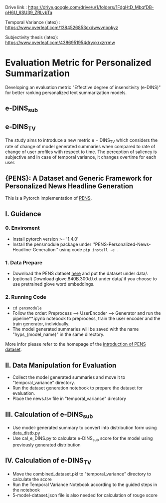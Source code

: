 Drive link : https://drive.google.com/drive/u/1/folders/1FdgHtD_MbqfDB-pH6U_6SU39_ZRLvbTq

Temporal Variance (latex) : https://www.overleaf.com/1384526853cxdwwvnbpkyz

Subjectivity thesis (latex): https://www.overleaf.com/4386951954dryxkrxzrrmw

# Evaluation Metric for Personalized Summarization
Developing an evaluation metric "Effective degree of insensitivity (e-DINS)" for better ranking personalized text summarization models.
## e-DINS<sub>sub</sub>
## e-DINS<sub>TV</sub>
The study aims to introduce a new metric e − DINS<sub>TV</sub> which considers the rate of change of model generated summaries when compared to rate of change of user profiles with respect to time. The perception of saliency is subjective and in case of temporal variance, it changes overtime for each user.
## {PENS}: A Dataset and Generic Framework for Personalized News Headline Generation
This is a Pytorch implementation of [PENS](https://www.microsoft.com/en-us/research/uploads/prod/2021/06/ACL2021_PENS_Camera_Ready_1862_Paper.pdf). 

## I. Guidance

### 0. Enviroment
- Install pytorch version >= '1.4.0'
- Install the pensmodule package under ''PENS-Personalized-News-Headline-Generation'' using code ``` pip install -e . ```

### 1. Data Prepare
- Download the PENS dataset [here](https://msnews.github.io/pens.html) and put the dataset under data/.
- (optional) Download glove.840B.300d.txt under data/ if you choose to use pretrained glove word embeddings.

### 2. Running Code
- ```cd pensmodule ```
- Follow the order: Preprocess --> UserEncoder --> Generator and run the pipeline**.ipynb notebook to preprocess, train the user encoder and the train generator, individually.
- The model generated summaries will be saved with the name "hyps_{model_name}" in the same directory.

More infor please refer to the homepage of the [introduction of PENS dataset](https://msnews.github.io/pens.html).


## II. Data Manipulation for Evaluation
- Collect the model generated summaries and move it to "temporal_variance" directory.
- Run the dataset generation notebook to prepare the dataset for evaluation.
- Place the news.tsv file in "temporal_variance" directory

## III. Calculation of e-DINS<sub>sub</sub>
- Use model-generated summary to convert into distribution form using data_distb.py
- Use cal_e_DINS.py to calculate e-DINS<sub>sub</sub> score for the model using previously generated distribution 
  
## IV. Calculation of e-DINS<sub>TV</sub>
- Move the combined_dataset.pkl to "temporal_variance" directory to calculate the score
- Run the Temporal Variance Notebook according to the guided steps in the notebook
- 5-model-dataset.json file is also needed for calculation of rouge score
